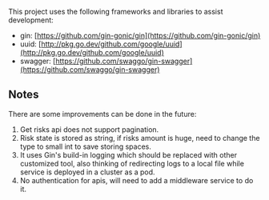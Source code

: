 This project uses the following frameworks and libraries to assist development:

- gin: [https://github.com/gin-gonic/gin](https://github.com/gin-gonic/gin)
- uuid: [http://pkg.go.dev/github.com/google/uuid](http://pkg.go.dev/github.com/google/uuid)
- swagger: [https://github.com/swaggo/gin-swagger](https://github.com/swaggo/gin-swagger)

## Notes

There are some improvements can be done in the future:

1. Get risks api does not support pagination.
2. Risk state is stored as string, if risks amount is huge, need to change the type to small int to save storing spaces.
3. It uses Gin's build-in logging which should be replaced with other customized tool, also thinking of redirecting logs to a local file while service is deployed in a cluster as a pod.
4. No authentication for apis, will need to add a middleware service to do it.
